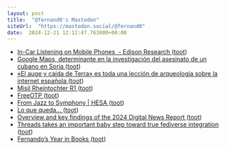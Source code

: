 ```yaml
---
layout: post
title:  "@fernand0's Mastodon"
siteUrl:  "https://mastodon.social/@fernand0"
date:  2024-12-21 12:12:47.763000+00:00
---
```

*  [In-Car Listening on Mobile Phones  - Edison Research ](https://www.edisonresearch.com/in-car-listening-on-mobile-phones) ([toot](https://mastodon.social/@fernand0/113690749682367801))
*  [Google Maps, determinante en la investigación del asesinato de un cubano en Soria ](https://sorianoticias.com/noticia/2024-12-17-google-maps-determinante-en-la-investigacion-del-asesinato-de-un-cubano-en-soria-11667) ([toot](https://mastodon.social/@fernand0/113690633334231923))
*  [«El auge y caída de Terra» es toda una lección de arqueología sobre la internet española ](https://www.microsiervos.com/archivo/internet/auge-y-caida-terra-arqueologia-internet-espanola.htm) ([toot](https://mastodon.social/@fernand0/113690349097256153))
*  [Misil Rheintochter R1 ](https://www.flickr.com/photos/fernand0/54205648693) ([toot](https://mastodon.social/@fernand0/113690293476419495))
*  [FreeOTP ](https://freeotp.github.io) ([toot](https://mastodon.social/@fernand0/113690155795398881))
*  [From Jazz to Symphony \| HESA ](https://higheredstrategy.com/from-jazz-to-symphony) ([toot](https://mastodon.social/@fernand0/113689215159119585))
*  [Lo que queda… ](https://avecesunafoto.wordpress.com/2024/12/20/lo-que-queda) ([toot](https://mastodon.social/@fernand0/113688420850031030))
*  [Overview and key findings of the 2024 Digital News Report ](https://reutersinstitute.politics.ox.ac.uk/digital-news-report/2024/dnr-executive-summar) ([toot](https://mastodon.social/@fernand0/113688400560189756))
*  [Threads takes an important baby step toward true fediverse integration ](https://www.theverge.com/2024/12/4/24313229/threads-follow-fediverse-mastodon-users-post-notification) ([toot](https://mastodon.social/@fernand0/113686504831213694))
*  [Fernando’s Year in Books ](https://www.goodreads.com/user/year_in_books/2024/258086) ([toot](https://mastodon.social/@fernand0/113686377159556371))
